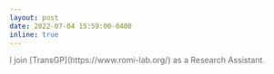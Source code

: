 ```yaml
---
layout: post
date: 2022-07-04 15:59:00-0400
inline: true
---
```

<span style="color:dimgray">
I join [TransGP](https://www.romi-lab.org/) as a Research Assistant.
</span>
